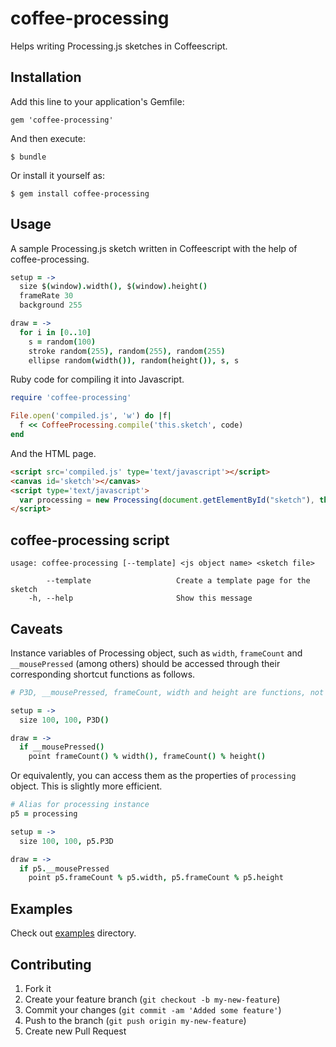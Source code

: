 coffee-processing
=================

Helps writing Processing.js sketches in Coffeescript.

Installation
------------

Add this line to your application's Gemfile:

    gem 'coffee-processing'

And then execute:

    $ bundle

Or install it yourself as:

    $ gem install coffee-processing

Usage
-----

A sample Processing.js sketch written in Coffeescript with the help of coffee-processing.
```coffee
setup = ->
  size $(window).width(), $(window).height()
  frameRate 30
  background 255

draw = ->
  for i in [0..10]
    s = random(100)
    stroke random(255), random(255), random(255)
    ellipse random(width()), random(height()), s, s
```

Ruby code for compiling it into Javascript.
```ruby
require 'coffee-processing'

File.open('compiled.js', 'w') do |f|
  f << CoffeeProcessing.compile('this.sketch', code)
end
```

And the HTML page.
```html
<script src='compiled.js' type='text/javascript'></script>
<canvas id='sketch'></canvas>
<script type='text/javascript'>
  var processing = new Processing(document.getElementById("sketch"), this.sketch)
</script>
```

coffee-processing script
------------------------

```
usage: coffee-processing [--template] <js object name> <sketch file>

        --template                   Create a template page for the sketch
    -h, --help                       Show this message
```


Caveats
-------

Instance variables of Processing object, such as `width`, `frameCount` and `__mousePressed` (among others)
should be accessed through their corresponding shortcut functions as follows.

```coffee
# P3D, __mousePressed, frameCount, width and height are functions, not values.

setup = ->
  size 100, 100, P3D()

draw = ->
  if __mousePressed()
    point frameCount() % width(), frameCount() % height()
```

Or equivalently, you can access them as the properties of `processing` object.
This is slightly more efficient.

```coffee
# Alias for processing instance
p5 = processing

setup = ->
  size 100, 100, p5.P3D

draw = ->
  if p5.__mousePressed
    point p5.frameCount % p5.width, p5.frameCount % p5.height
```

Examples
--------

Check out [examples](https://github.com/junegunn/coffee-processing/tree/master/examples) directory.

Contributing
------------

1. Fork it
2. Create your feature branch (`git checkout -b my-new-feature`)
3. Commit your changes (`git commit -am 'Added some feature'`)
4. Push to the branch (`git push origin my-new-feature`)
5. Create new Pull Request
